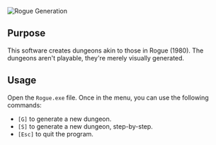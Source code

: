 ![Rogue Generation](https://i.imgur.com/sOtsGff.png)
## Purpose
This software creates dungeons akin to those in Rogue (1980). The dungeons aren't playable, they're merely visually generated.

## Usage
Open the `Rogue.exe` file. Once in the menu, you can use the following commands:
- `[G]` to generate a new dungeon.
- `[S]` to generate a new dungeon, step-by-step.
- `[Esc]` to quit the program.
